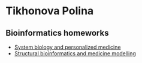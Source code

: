 # Tikhonova Polina
## Bioinformatics homeworks

* [System biology and personalized medicine](https://PollyTikhonova.github.io/bioinformatics_homeworks/Pesonalized_medicine)
* [Structural bioinformatics and medicine modelling](https://PollyTikhonova.github.io/bioinformatics_homeworks/Medicine_modelling)
